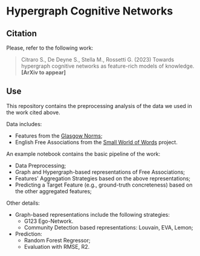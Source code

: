 # Hypergraph Cognitive Networks

## Citation
Please, refer to the following work:

> Citraro S., De Deyne S., Stella M., Rossetti G. (2023) Towards hypergraph cognitive networks as feature-rich models of knowledge. <b> [ArXiv to appear] </b>

## Use

This repository contains the preprocessing analysis of the data we used in the work cited above.

Data includes:
 - Features from the <a href=https://link.springer.com/article/10.3758/s13428-018-1099-3>Glasgow Norms</a>;
 - English Free Associations from the <a href=https://smallworldofwords.org/en/project/home>Small World of Words</a> project.
 
 An example notebook contains the basic pipeline of the work:
  - Data Preprocessing;
  - Graph and Hypergraph-based representations of Free Associations;
  - Features' Aggregation Strategies based on the above representations;
  - Predicting a Target Feature (e.g., ground-truth concreteness) based on the other aggregated features;
 
Other details:
  - Graph-based representations include the following strategies:
    - G123 Ego-Network.
    - Community Detection based representations: Louvain, EVA, Lemon;
  - Prediction:
    - Random Forest Regressor;
    - Evaluation with RMSE, R2.
 
